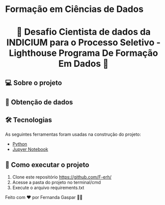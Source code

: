 # Formação em Ciências de Dados

<h1 align="center"> 🚀 Desafio Cientista de dados da INDICIUM para o Processo Seletivo - Lighthouse Programa De Formação Em Dados 🚀</h1>

## 💻 Sobre o projeto


## 🎲 Obtenção de dados

## 🛠 Tecnologias

As seguintes ferramentas foram usadas na construção do projeto:

- [Python](https://www.python.org)
- [Jupyer Notebook](https://jupyter.org)

## 🚀 Como executar o projeto

1. Clone este repositório https://github.com/F-erh/
2. Acesse a pasta do projeto no terminal/cmd
3. Execute o arquivo requirements.txt

Feito com ❤️ por Fernanda Gaspar 👋🏽
